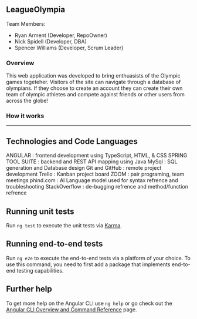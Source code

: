 ## LeagueOlympia
Team Members:
* Ryan Arment (Developer, RepoOwner)
* Nick Spidell (Developer, DBA)
* Spencer Williams (Developer, Scrum Leader)
 ### Overview
This web application was developed to bring enthuasists of the Olympic games togeteher. Visitors of the site can navigate through a database of olympians. If they choose to create an account they can create their own team of olympic athletes and compete against friends or other users from across the globe! 

### How it works
---

## Technologies and Code Languages
ANGULAR : frontend development using TypeScript, HTML, & CSS
SPRING TOOL SUITE : backend and REST API mapping using Java
MySql : SQL generation and Database design
Git and GitHub : remote project development
Trello : Kanban project board
ZOOM : pair programing, team meetings
phind.com : AI Language model used for syntax refrence and troubleshooting
StackOverflow : de-bugging refrence and method/function refrence


## 

## Running unit tests

Run `ng test` to execute the unit tests via [Karma](https://karma-runner.github.io).

## Running end-to-end tests

Run `ng e2e` to execute the end-to-end tests via a platform of your choice. To use this command, you need to first add a package that implements end-to-end testing capabilities.

## Further help

To get more help on the Angular CLI use `ng help` or go check out the [Angular CLI Overview and Command Reference](https://angular.io/cli) page.
